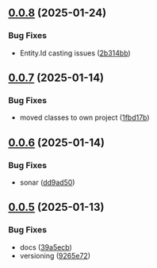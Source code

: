 ## [0.0.8](https://github.com/domaincrafters/ddd_dotnet_domain/compare/v0.0.7...v0.0.8) (2025-01-24)


### Bug Fixes

* Entity.Id casting issues ([2b314bb](https://github.com/domaincrafters/ddd_dotnet_domain/commit/2b314bb605686f7164401443d96cbb5607367ec0))

## [0.0.7](https://github.com/domaincrafters/ddd_dotnet_domain/compare/v0.0.6...v0.0.7) (2025-01-14)


### Bug Fixes

* moved classes to own project ([1fbd17b](https://github.com/domaincrafters/ddd_dotnet_domain/commit/1fbd17b8ba9e68147c8a2be14ac29a3677e169c5))

## [0.0.6](https://github.com/domaincrafters/ddd_dotnet_domain/compare/v0.0.5...v0.0.6) (2025-01-14)


### Bug Fixes

* sonar ([dd9ad50](https://github.com/domaincrafters/ddd_dotnet_domain/commit/dd9ad50025ad94e44a3460d4e91e7960f1877b7b))

## [0.0.5](https://github.com/domaincrafters/ddd_dotnet_domain/compare/v0.0.4...v0.0.5) (2025-01-13)


### Bug Fixes

* docs ([39a5ecb](https://github.com/domaincrafters/ddd_dotnet_domain/commit/39a5ecbf2e0ae89e7b7a834d81edf615b4ac11b7))
* versioning ([9265e72](https://github.com/domaincrafters/ddd_dotnet_domain/commit/9265e729f033502cacf1522cb163bea81f66090c))

